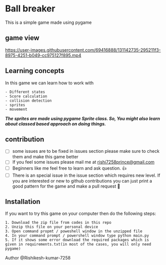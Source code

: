 # Ball breaker
This is a simple game made using pygame

## game view
https://user-images.githubusercontent.com/69416888/131142735-295211f3-8975-4251-b049-cc975127f895.mp4

## Learning concepts
In this game we can learn how to work with 
```
- Different states
- Score calculation
- collision detection 
- sprites
- movement
```
***The sprites are made using pygame Sprite class. So, You might also learn about classed based approach on doing things.***

## contribution
- [ ] some issues are to be fixed in issues section please make sure to check them and make this game better
- [ ] If you feel some issues please mail me at [rishi7258prince@gmail.com](mailto:rishi7258prince@gmail.com)
- [ ] Beginners like me feel free to learn and ask question. :+1:
- [ ] There is an special issue in the issue section which requires new level. If you are interested or new to github contributions you can just print a good pattern for the game and make a pull request :cowboy_hat_face:

## Installation
If you want to try this game on your computer then do the following steps:
```
1. Download the zip file from codes in this repo
2. Unzip this file on your personal device
3. Open command propmt / poweshell window in the unzipped file
4. In your command prompt / powershell window type python main.py
5. If it shows some error download the required packages which is given in requirements.txt(in most of the cases, you will only need pygame)
```

Author @Rishikesh-kumar-7258